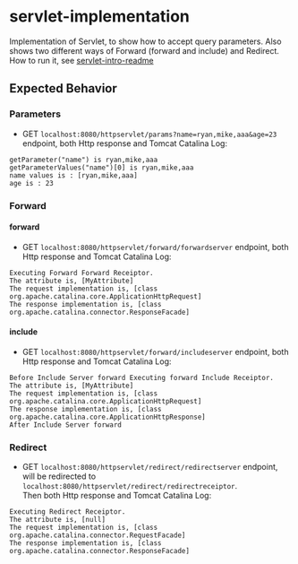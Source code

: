 # servlet-implementation
Implementation of Servlet, to show how to accept query parameters.
Also shows two different ways of Forward (forward and include) and Redirect.
How to run it, see [servlet-intro-readme](https://github.com/rsun07/Java_Web/tree/master/servlet-intro#how-to-run-it)

## Expected Behavior
### Parameters
- GET `localhost:8080/httpservlet/params?name=ryan,mike,aaa&age=23` endpoint, both Http response and Tomcat Catalina Log:
```
getParameter("name") is ryan,mike,aaa
getParameterValues("name")[0] is ryan,mike,aaa
name values is : [ryan,mike,aaa]
age is : 23
```

### Forward
#### forward
- GET `localhost:8080/httpservlet/forward/forwardserver` endpoint, both Http response and Tomcat Catalina Log:
```
Executing Forward Forward Receiptor.
The attribute is, [MyAttribute] 
The request implementation is, [class org.apache.catalina.core.ApplicationHttpRequest] 
The response implementation is, [class org.apache.catalina.connector.ResponseFacade] 
```
#### include
- GET `localhost:8080/httpservlet/forward/includeserver` endpoint, both Http response and Tomcat Catalina Log:
```
Before Include Server forward Executing forward Include Receiptor.
The attribute is, [MyAttribute]
The request implementation is, [class org.apache.catalina.core.ApplicationHttpRequest]
The response implementation is, [class org.apache.catalina.core.ApplicationHttpResponse]
After Include Server forward
```

### Redirect
- GET `localhost:8080/httpservlet/redirect/redirectserver` endpoint, will be redirected to `localhost:8080/httpservlet/redirect/redirectreceiptor`. <br>
Then both Http response and Tomcat Catalina Log:
```
Executing Redirect Receiptor.
The attribute is, [null]
The request implementation is, [class org.apache.catalina.connector.RequestFacade]
The response implementation is, [class org.apache.catalina.connector.ResponseFacade]
```